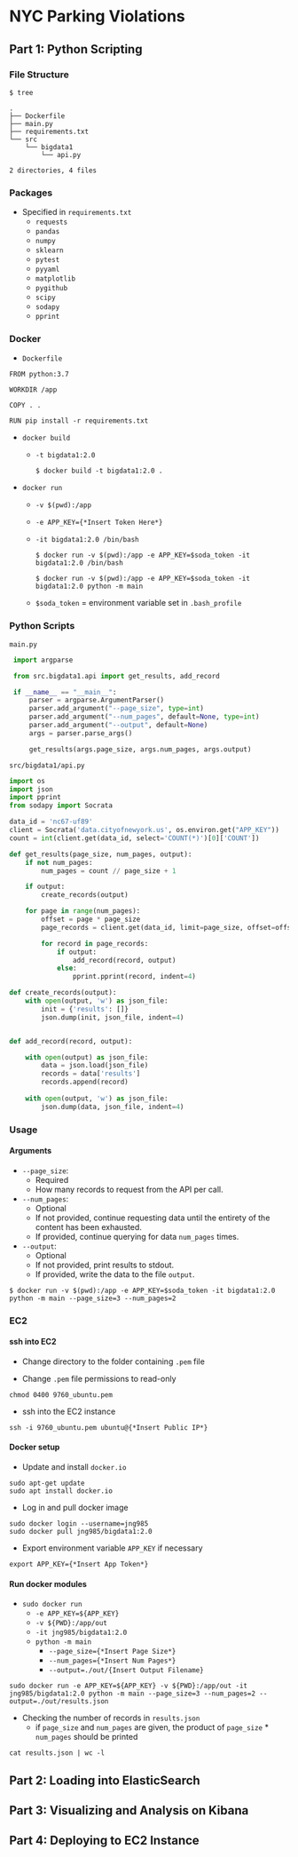 # NYC Parking Violations

## Part 1: Python Scripting	

### File Structure

  ```console
  $ tree
  ```

  ```console
  .
  ├── Dockerfile
  ├── main.py
  ├── requirements.txt
  └── src
      └── bigdata1
          └── api.py

  2 directories, 4 files
  ```

### Packages 
- Specified in `requirements.txt`
  - `requests`
  - `pandas`
  - `numpy`
  - `sklearn`
  - `pytest`
  - `pyyaml`
  - `matplotlib`
  - `pygithub`
  - `scipy`
  - `sodapy`
  - `pprint`

### Docker

  - `Dockerfile`

  ```
  FROM python:3.7

  WORKDIR /app

  COPY . .

  RUN pip install -r requirements.txt
  ```

  - `docker build`
  
    - `-t bigdata1:2.0`
    
      ```console
      $ docker build -t bigdata1:2.0 .
      ```

  - `docker run`
  
    - `-v $(pwd):/app`
    - `-e APP_KEY={*Insert Token Here*}`
    - `-it bigdata1:2.0 /bin/bash`
    
    
      ```console
      $ docker run -v $(pwd):/app -e APP_KEY=$soda_token -it bigdata1:2.0 /bin/bash
      ```
      ```console
      $ docker run -v $(pwd):/app -e APP_KEY=$soda_token -it bigdata1:2.0 python -m main
      ```
      
    - `$soda_token` = environment variable set in `.bash_profile`
  
### Python Scripts

`main.py`
 ```py
  import argparse

  from src.bigdata1.api import get_results, add_record

  if __name__ == "__main__":
      parser = argparse.ArgumentParser()
      parser.add_argument("--page_size", type=int)
      parser.add_argument("--num_pages", default=None, type=int)
      parser.add_argument("--output", default=None)
      args = parser.parse_args()

      get_results(args.page_size, args.num_pages, args.output)
 ```

`src/bigdata1/api.py`
```py
import os
import json 
import pprint
from sodapy import Socrata

data_id = 'nc67-uf89'
client = Socrata('data.cityofnewyork.us', os.environ.get("APP_KEY"))
count = int(client.get(data_id, select='COUNT(*)')[0]['COUNT'])

def get_results(page_size, num_pages, output):
    if not num_pages:
        num_pages = count // page_size + 1

    if output:
        create_records(output)

    for page in range(num_pages):
        offset = page * page_size
        page_records = client.get(data_id, limit=page_size, offset=offset)

        for record in page_records:
            if output:
                add_record(record, output)
            else:
                pprint.pprint(record, indent=4)

def create_records(output):
    with open(output, 'w') as json_file:
        init = {'results': []}
        json.dump(init, json_file, indent=4)


def add_record(record, output):

    with open(output) as json_file: 
        data = json.load(json_file) 
        records = data['results'] 
        records.append(record) 
    
    with open(output, 'w') as json_file:
        json.dump(data, json_file, indent=4)
```

  
### Usage

#### Arguments

- `--page_size`: 
  - Required 
  - How many records to request from the API per call.
- `--num_pages`: 
  - Optional
  - If not provided, continue requesting data until the entirety of the content has been exhausted. 
  - If provided, continue querying for data `num_pages` times.
- `--output`: 
  - Optional 
  - If not provided, print results to stdout. 
  - If provided, write the data to the file `output`.


```console
$ docker run -v $(pwd):/app -e APP_KEY=$soda_token -it bigdata1:2.0 python -m main --page_size=3 --num_pages=2 
```


### EC2

#### ssh into EC2

- Change directory to the folder containing `.pem` file

- Change `.pem` file permissions to read-only

```console
chmod 0400 9760_ubuntu.pem
```

- ssh into the EC2 instance

```console
ssh -i 9760_ubuntu.pem ubuntu@{*Insert Public IP*}
```

#### Docker setup 

- Update and install `docker.io`

```console
sudo apt-get update
sudo apt install docker.io
```

- Log in and pull docker image

```console
sudo docker login --username=jng985
sudo docker pull jng985/bigdata1:2.0
```

- Export environment variable `APP_KEY` if necessary

```console
export APP_KEY={*Insert App Token*}
```

#### Run docker modules

- `sudo docker run`
  - `-e APP_KEY=${APP_KEY}`
  - `-v ${PWD}:/app/out`
  - `-it jng985/bigdata1:2.0`
  - `python -m main` 
    - `--page_size={*Insert Page Size*}` 
    - `--num_pages={*Insert Num Pages*}`
    - `--output=./out/{Insert Output Filename}`
    
```console
sudo docker run -e APP_KEY=${APP_KEY} -v ${PWD}:/app/out -it jng985/bigdata1:2.0 python -m main --page_size=3 --num_pages=2 --output=./out/results.json
```

- Checking the number of records in `results.json`
  - if `page_size` and `num_pages` are given, the product of `page_size` * `num_pages` should be printed
  
```console
cat results.json | wc -l
```

## Part 2: Loading into ElasticSearch	


## Part 3: Visualizing and Analysis on Kibana	


## Part 4: Deploying to EC2 Instance	

